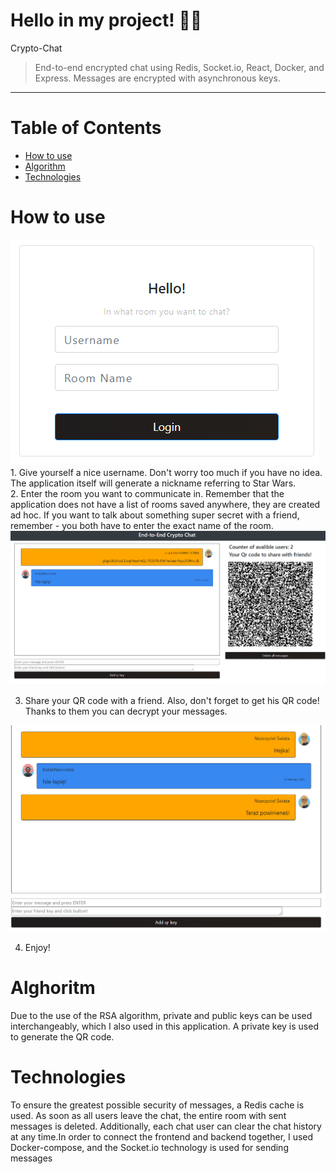 # Hello in my project! 👋👋
Crypto-Chat
> End-to-end encrypted chat using Redis, Socket.io, React, Docker, and Express. Messages are encrypted with asynchronous keys.
<hr>

# Table of Contents
* [How to use](#how-to-use)
* [Algorithm](#algorithm)
* [Technologies](#technologies)


# <a name="how-to-use"></a>How to use
<img src="./readmesrc/login.png"> 
1. Give yourself a nice username.  Don't worry too much if you have no idea. The application itself will generate a nickname referring to Star Wars.<br />
2. Enter the room you want to communicate in. Remember that the application does not have a list of rooms saved anywhere, they are created ad hoc. If you want to talk about something super secret with a friend, remember - you both have to enter the exact name of the room.
<br />

<img src="./readmesrc/chat1.png"> 

3. Share your QR code with a friend. Also, don't forget to get his QR code! Thanks to them you can decrypt your messages.

<img src="./readmesrc/chat2.png"> 

4. Enjoy!

# <a name="algorithm"></a>Alghoritm
Due to the use of the RSA algorithm, private and public keys can be used interchangeably, which I also used in this application. A private key is used to generate the QR code.

# <a name="technologies"></a>Technologies
To ensure the greatest possible security of messages, a Redis cache is used. As soon as all users leave the chat, the entire room with sent messages is deleted. Additionally, each chat user can clear the chat history at any time.In order to connect the frontend and backend together, I used Docker-compose, and the Socket.io technology is used for sending messages
